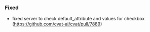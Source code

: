 ### Fixed
- fixed server to check default_attribute and values for checkbox
  (<https://github.com/cvat-ai/cvat/pull/7889>)
